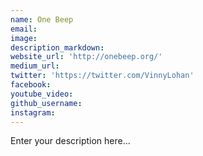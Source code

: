 ```yaml
---
name: One Beep
email:
image:
description_markdown:
website_url: 'http://onebeep.org/'
medium_url:
twitter: 'https://twitter.com/VinnyLohan'
facebook:
youtube_video:
github_username:
instagram:
---
```


Enter your description here...
